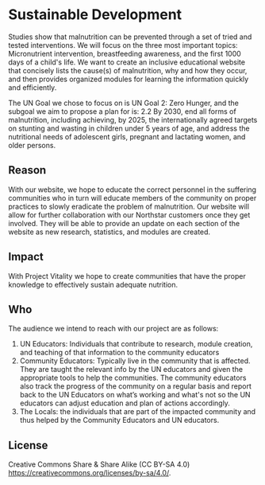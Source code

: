# Sustainable Development 

Studies show that malnutrition can be prevented through a set of tried and tested interventions. We will focus on the three most important topics: Micronutrient intervention, breastfeeding awareness, and the first 1000 days of a child's life. We want to create an inclusive educational website that concisely lists the cause(s) of malnutrition, why and how they occur, and then provides organized modules for learning the information quickly and efficiently.  

The UN Goal we chose to focus on is UN Goal 2: Zero Hunger, and the subgoal we aim to propose a plan for is:
   2.2 By 2030, end all forms of malnutrition, including achieving, by 2025, the internationally agreed targets on stunting and wasting in children under 5 years    of age, and address the nutritional needs of adolescent girls, pregnant and lactating women, and older persons.

## Reason

With our website, we hope to educate the correct personnel in the suffering communities who in turn will educate members of the community on proper practices to slowly eradicate the problem of malnutrition. Our website will allow for further collaboration with our Northstar customers once they get involved. They will be able to provide an update on each section of the website as new research, statistics, and modules are created.  

## Impact

With Project Vitality we hope to create communities that have the proper knowledge to effectively sustain adequate nutrition.

## Who

The audience we intend to reach with our project are as follows:

1. UN Educators: Individuals that contribute to research, module creation, and teaching of that information to the community educators
2. Community Educators: Typically live in the community that is affected. They are taught the relevant info by the UN educators and given the appropriate tools to help the communities. The community educators also track the progress of the community on a regular basis and report back to the UN Educators on what’s working and what's not so the UN educators can adjust education and plan of actions accordingly.
3. The Locals: the individuals that are part of the impacted community and thus helped by the Community Educators and UN educators. 

## License

Creative Commons Share & Share Alike (CC BY-SA 4.0) https://creativecommons.org/licenses/by-sa/4.0/.
